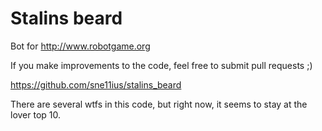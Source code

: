Stalins beard
=============

Bot for http://www.robotgame.org

If you make improvements to the code, feel free to submit pull requests ;)

https://github.com/sne11ius/stalins_beard

There are several wtfs in this code, but right now, it seems to stay at the
lover top 10.
